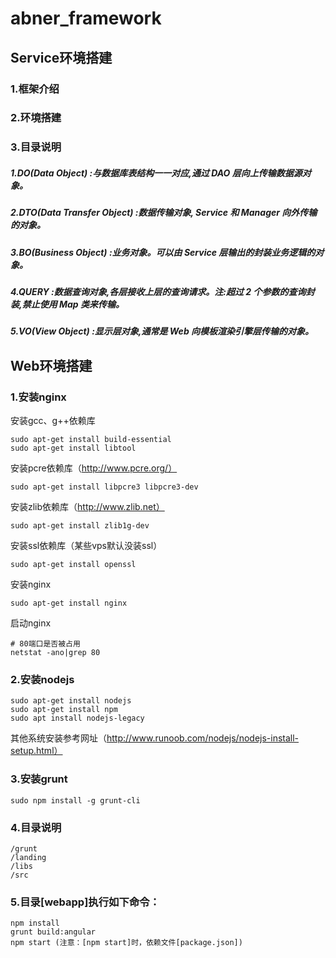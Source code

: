 # abner_framework

## Service环境搭建

### 1.框架介绍

### 2.环境搭建

### 3.目录说明
##### 1.DO(Data Object) :与数据库表结构一一对应,通过 DAO 层向上传输数据源对象。
##### 2.DTO(Data Transfer Object) :数据传输对象, Service 和 Manager 向外传输的对象。
##### 3.BO(Business Object) :业务对象。可以由 Service 层输出的封装业务逻辑的对象。
##### 4.QUERY :数据查询对象,各层接收上层的查询请求。注:超过 2 个参数的查询封装,禁止使用 Map 类来传输。
##### 5.VO(View Object) :显示层对象,通常是 Web 向模板渲染引擎层传输的对象。




## Web环境搭建
### 1.安装nginx
安装gcc、g++依赖库
````
sudo apt-get install build-essential
sudo apt-get install libtool
````
安装pcre依赖库（http://www.pcre.org/）
````
sudo apt-get install libpcre3 libpcre3-dev
````
安装zlib依赖库（http://www.zlib.net）
````
sudo apt-get install zlib1g-dev
````
安装ssl依赖库（某些vps默认没装ssl）
````
sudo apt-get install openssl
````
安装nginx
````
sudo apt-get install nginx
````
启动nginx
````
# 80端口是否被占用
netstat -ano|grep 80

````


### 2.安装nodejs
````
sudo apt-get install nodejs
sudo apt-get install npm
sudo apt install nodejs-legacy
````
其他系统安装参考网址（http://www.runoob.com/nodejs/nodejs-install-setup.html）
### 3.安装grunt
````
sudo npm install -g grunt-cli
````
### 4.目录说明
````
/grunt 
/landing
/libs
/src
````
### 5.目录[webapp]执行如下命令：
````
npm install
grunt build:angular
npm start (注意：[npm start]时，依赖文件[package.json])
````


